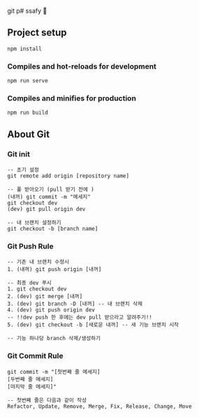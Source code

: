 ﻿git p# ssafy 🙋

## Project setup
```
npm install
```

### Compiles and hot-reloads for development
```
npm run serve
```

### Compiles and minifies for production
```
npm run build
```



## About Git

### Git init

```
-- 초기 설정
git remote add origin [repository name]

-- 풀 받아오기 (pull 받기 전에 )
(내꺼) git commit -m "메세지"
git checkout dev
(dev) git pull origin dev

-- 내 브랜치 설정하기
git checkout -b [branch name]
```

### Git Push Rule

```
-- 기존 내 브랜치 수정시
1. (내꺼) git push origin [내꺼]

-- 최종 dev 푸시
1. git checkout dev
2. (dev) git merge [내꺼]
3. (dev) git branch -D [내꺼] -- 내 브랜치 삭제
4. (dev) git push origin dev
-- !!dev push 한 후에는 dev pull 받으라고 알려주기!!
5. (dev) git checkout -b [새로운 내꺼] -- 새 기능 브랜치 시작

-- 기능 하나당 branch 삭제/생성하기
```

### Git Commit Rule

```
git commit -m "[첫번째 줄 메세지]
[두번째 줄 메세지]
[마지막 줄 메세지]"

-- 첫번째 줄은 다음과 같이 작성
Refactor, Update, Remove, Merge, Fix, Release, Change, Move
```



